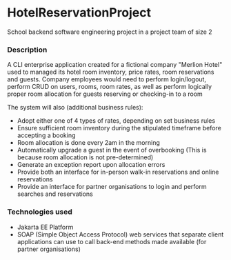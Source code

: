 # HotelReservationProject
School backend software engineering project in a project team of size 2

### Description
A CLI enterprise application created for a fictional company "Merlion Hotel" used to managed its hotel room inventory, price rates, room reservations and guests.
Company employees would need to perform login/logout, perform CRUD on users, rooms, room rates, as well as perform logically proper room allocation for guests reserving or checking-in to a room

The system will also (additional business rules):
* Adopt either one of 4 types of rates, depending on set business rules
* Ensure sufficient room inventory during the stipulated timeframe before accepting a booking
* Room allocation is done every 2am in the morning
* Automatically upgrade a guest in the event of overbooking (This is because room allocation is not pre-determined)
* Generate an exception report upon allocation errors
* Provide both an interface for in-person walk-in reservations and online reservations
* Provide an interface for partner organisations to login and perform searches and reservations

### Technologies used
* Jakarta EE Platform
* SOAP (Simple Object Access Protocol) web services that separate client applications can use to call back-end methods made available (for partner organisations)
